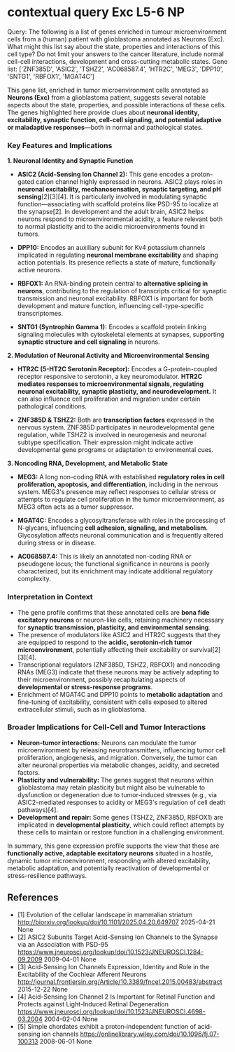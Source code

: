 # contextual query Exc L5-6 NP

Query: The following is a list of genes enriched in tumour microenvironment cells from a (human) patient with glioblastoma  annotated as Neurons (Exc).  What might this list say about the state, properties and interactions of this cell type?  Do not limit your answers to the cancer literature,  include normal cell-cell interactions, development and cross-cutting metabolic states.  Gene list: ['ZNF385D', 'ASIC2', 'TSHZ2', 'AC068587.4', 'HTR2C', 'MEG3', 'DPP10', 'SNTG1', 'RBFOX1', 'MGAT4C']

This gene list, enriched in tumor microenvironment cells annotated as **Neurons (Exc)** from a glioblastoma patient, suggests several notable aspects about the state, properties, and possible interactions of these cells. The genes highlighted here provide clues about **neuronal identity, excitability, synaptic function, cell-cell signaling, and potential adaptive or maladaptive responses**—both in normal and pathological states.

### Key Features and Implications

**1. Neuronal Identity and Synaptic Function**

- **ASIC2 (Acid-Sensing Ion Channel 2):** This gene encodes a proton-gated cation channel highly expressed in neurons. ASIC2 plays roles in **neuronal excitability, mechanosensation, synaptic targeting, and pH sensing**[2][3][4]. It is particularly involved in modulating synaptic function—associating with scaffold proteins like PSD-95 to localize at the synapse[2]. In development and the adult brain, ASIC2 helps neurons respond to microenvironmental acidity, a feature relevant both to normal plasticity and to the acidic microenvironments found in tumors.

- **DPP10:** Encodes an auxiliary subunit for Kv4 potassium channels implicated in regulating **neuronal membrane excitability** and shaping action potentials. Its presence reflects a state of mature, functionally active neurons.

- **RBFOX1:** An RNA-binding protein central to **alternative splicing in neurons**, contributing to the regulation of transcripts critical for synaptic transmission and neuronal excitability. RBFOX1 is important for both development and mature function, influencing cell-type-specific transcriptomes.

- **SNTG1 (Syntrophin Gamma 1):** Encodes a scaffold protein linking signaling molecules with cytoskeletal elements at synapses, supporting **synaptic structure and cell signaling** in neurons.

**2. Modulation of Neuronal Activity and Microenvironmental Sensing**

- **HTR2C (5-HT2C Serotonin Receptor):** Encodes a G-protein-coupled receptor responsive to serotonin, a key neuromodulator. **HTR2C mediates responses to microenvironmental signals, regulating neuronal excitability, synaptic plasticity, and neurodevelopment.** It can also influence cell proliferation and migration under certain pathological conditions.

- **ZNF385D & TSHZ2:** Both are **transcription factors** expressed in the nervous system. ZNF385D participates in neurodevelopmental gene regulation, while TSHZ2 is involved in neurogenesis and neuronal subtype specification. Their expression might indicate active developmental gene programs or adaptation to environmental cues.

**3. Noncoding RNA, Development, and Metabolic State**

- **MEG3:** A long non-coding RNA with established **regulatory roles in cell proliferation, apoptosis, and differentiation**, including in the nervous system. MEG3's presence may reflect responses to cellular stress or attempts to regulate cell proliferation in the tumor microenvironment, as MEG3 often acts as a tumor suppressor.

- **MGAT4C:** Encodes a glycosyltransferase with roles in the processing of N-glycans, influencing **cell adhesion, signaling, and metabolism**. Glycosylation affects neuronal communication and is frequently altered during stress or in disease.

- **AC068587.4:** This is likely an annotated non-coding RNA or pseudogene locus; the functional significance in neurons is poorly characterized, but its enrichment may indicate additional regulatory complexity.

### Interpretation in Context

- The gene profile confirms that these annotated cells are **bona fide excitatory neurons** or neuron-like cells, retaining machinery necessary for **synaptic transmission, plasticity, and environmental sensing**.
- The presence of modulators like ASIC2 and HTR2C suggests that they are equipped to respond to the **acidic, serotonin-rich tumor microenvironment**, potentially affecting their excitability or survival[2][3][4].
- Transcriptional regulators (ZNF385D, TSHZ2, RBFOX1) and noncoding RNAs (MEG3) indicate that these neurons may be actively adapting to their microenvironment, possibly recapitulating aspects of **developmental or stress-response programs**.
- Enrichment of MGAT4C and DPP10 points to **metabolic adaptation** and fine-tuning of excitability, consistent with cells exposed to altered extracellular stimuli, such as in glioblastoma.

### Broader Implications for Cell-Cell and Tumor Interactions

- **Neuron-tumor interactions:** Neurons can modulate the tumor microenvironment by releasing neurotransmitters, influencing tumor cell proliferation, angiogenesis, and migration. Conversely, the tumor can alter neuronal properties via metabolic changes, acidity, and secreted factors.
- **Plasticity and vulnerability:** The genes suggest that neurons within glioblastoma may retain plasticity but might also be vulnerable to dysfunction or degeneration due to tumor-induced stresses (e.g., via ASIC2-mediated responses to acidity or MEG3's regulation of cell death pathways)[4].
- **Development and repair:** Some genes (TSHZ2, ZNF385D, RBFOX1) are implicated in **developmental plasticity**, which could reflect attempts by these cells to maintain or restore function in a challenging environment.

In summary, this gene expression profile supports the view that these are **functionally active, adaptable excitatory neurons** situated in a hostile, dynamic tumor microenvironment, responding with altered excitability, metabolic adaptation, and potentially reactivation of developmental or stress-resilience pathways.



## References

- [1] Evolution of the cellular landscape in mammalian striatum http://biorxiv.org/lookup/doi/10.1101/2025.04.20.649707 2025-04-21 None
- [2] ASIC2 Subunits Target Acid-Sensing Ion Channels to the Synapse via an Association with PSD-95 https://www.jneurosci.org/lookup/doi/10.1523/JNEUROSCI.1284-09.2009 2009-04-01 None
- [3] Acid-Sensing Ion Channels Expression, Identity and Role in the Excitability of the Cochlear Afferent Neurons http://journal.frontiersin.org/Article/10.3389/fncel.2015.00483/abstract 2015-12-22 None
- [4] Acid-Sensing Ion Channel 2 Is Important for Retinal Function and Protects against Light-Induced Retinal Degeneration https://www.jneurosci.org/lookup/doi/10.1523/JNEUROSCI.4698-03.2004 2004-02-04 None
- [5] Simple chordates exhibit a proton‐independent function of acid‐sensing ion channels https://onlinelibrary.wiley.com/doi/10.1096/fj.07-100313 2008-06-01 None